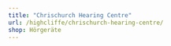 ```yaml
---
title: "Chrischurch Hearing Centre"
url: /highcliffe/chrischurch-hearing-centre/
shop: Hörgeräte
---
```

